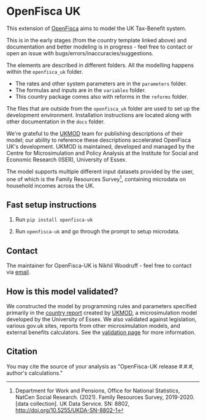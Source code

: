 # OpenFisca UK

This extension of [OpenFisca](https://github.com/openfisca/country-template) aims to model the UK Tax-Benefit system.

This is in the early stages (from the country template linked above) and documentation and better modeling is in progress - feel free to contact or open an issue with bugs/errors/inaccuracies/suggestions.

The elements are described in different folders. All the modelling happens within the `openfisca_uk` folder.

- The rates and other system parameters are in the `parameters` folder.
- The formulas and inputs are in the `variables` folder.
- This country package comes also with reforms in the `reforms` folder.

The files that are outside from the `openfisca_uk` folder are used to set up the development environment. Installation instructions are located along with other documentation in the `docs` folder.

We're grateful to the [UKMOD](https://www.iser.essex.ac.uk/research/projects/ukmod) team for publishing descriptions of their model; our ability to reference these descriptions accelerated OpenFisca UK's development. UKMOD is maintained, developed and managed by the Centre for Microsimulation and Policy Analysis at the Institute for Social and Economic Research (ISER), University of Essex.

The model supports multiple different input datasets provided by the user, one of which is the Family Resources Survey[^1], containing microdata on household incomes across the UK.

[^1]: Department for Work and Pensions, Office for National Statistics, NatCen Social Research. (2021). Family Resources Survey, 2019-2020. [data collection]. UK Data Service. SN: 8802, http://doi.org/10.5255/UKDA-SN-8802-1

## Fast setup instructions

1. Run `pip install openfisca-uk`

2. Run `openfisca-uk` and go through the prompt to setup microdata.

## Contact

The maintainer for OpenFisca-UK is Nikhil Woodruff - feel free to contact via [email](mailto:nikhil.woodruff@ubicenter.org).

## How is this model validated?

We constructed the model by programming rules and parameters specified primarily in the [country report](https://www.iser.essex.ac.uk/research/publications/working-papers/cempa/cempa7-20.pdf) created by [UKMOD](https://www.iser.essex.ac.uk/research/projects/ukmod), a microsimulation model developed by the University of Essex. We also validated against legislation, various gov.uk sites, reports from other microsimulation models, and external benefits calculators. See the [validation page](https://pslmodels.github.io/openfisca-uk/validation.html) for more information.

## Citation

You may cite the source of your analysis as "OpenFisca-UK release #.#.#, author's calculations."
